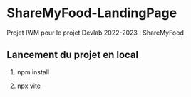 # ShareMyFood-LandingPage

Projet IWM pour le projet Devlab 2022-2023 : ShareMyFood

## Lancement du projet en local

1) npm install

2) npx vite
